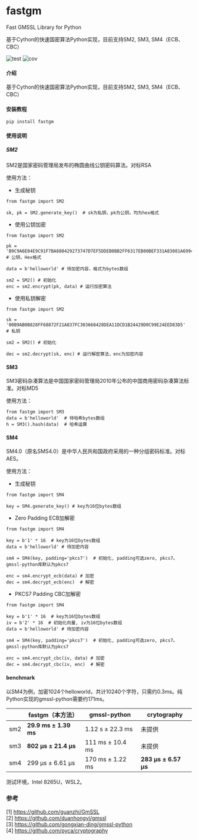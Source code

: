 # fastgm
Fast GMSSL Library for Python  

基于Cython的快速国密算法Python实现，目前支持SM2, SM3, SM4（ECB、CBC）

![test](reports/tests.svg) ![cov](reports/coverage.svg) 

#### 介绍
基于Cython的快速国密算法Python实现，目前支持SM2, SM3, SM4（ECB、CBC）


#### 安装教程
```
pip install fastgm
```

#### 使用说明

##### SM2
SM2是国家密码管理局发布的椭圆曲线公钥密码算法。对标RSA

使用方法：

+ 生成秘钥
```
from fastgm import SM2

sk, pk = SM2.generate_key()  # sk为私钥，pk为公钥，均为hex格式

```

+ 使用公钥加密

```
from fastgm import SM2

pk = 'B9C9A6E04E9C91F7BA880429273747D7EF5DDEB0BB2FF6317EB00BEF331A83081A6994B8993F3F5D6EADDDB81872266C87C018FB4162F5AF347B483E24620207' # 公钥，Hex格式

data = b'helloworld' # 待加密内容，格式为bytes数组

sm2 = SM2() # 初始化
enc = sm2.encrypt(pk, data) # 运行加密算法

```

+ 使用私钥解密
```
from fastgm import SM2

sk = '00B9AB0B828FF68872F21A837FC303668428DEA11DCD1B24429D0C99E24EED83D5'  # 私钥

sm2 = SM2() # 初始化

dec = sm2.decrypt(sk, enc) # 运行解密算法，enc为加密内容

```

#### SM3
SM3密码杂凑算法是中国国家密码管理局2010年公布的中国商用密码杂凑算法标准。对标MD5

使用方法：

```
from fastgm import SM3
data = b'helloworld'  # 待哈希bytes数组
h = SM3().hash(data)  # 哈希运算

```

#### SM4
SM4.0（原名SMS4.0）是中华人民共和国政府采用的一种分组密码标准。对标AES。

使用方法：

+ 生成秘钥
```
from fastgm import SM4

key = SM4.generate_key() # key为16位bytes数组
```

+ Zero Padding ECB加解密
```
from fastgm import SM4

key = b'1' * 16  # key为16位bytes数组
data = b'helloworld' # 待加密内容

sm4 = SM4(key, padding='pkcs7')  # 初始化, padding可选zero, pkcs7。gmssl-python库默认为pkcs7

enc = sm4.encrypt_ecb(data) # 加密
dec = sm4.decrypt_ecb(enc)  # 解密

```

+ PKCS7 Padding CBC加解密
```
from fastgm import SM4

key = b'1' * 16  # key为16位bytes数组
iv = b'2' * 16  # 初始化向量, iv为16位bytes数组
data = b'helloworld' # 待加密内容

sm4 = SM4(key, padding='pkcs7')  # 初始化, padding可选zero, pkcs7。gmssl-python库默认为pkcs7

enc = sm4.encrypt_cbc(iv, data) # 加密
dec = sm4.decrypt_cbc(iv, enc)  # 解密

```
#### benchmark
以SM4为例，加密1024个helloworld，共计10240个字符，只需约0.3ms。纯Python实现的gmssl-python需要约171ms。


|   |fastgm（本方法）|gmssl-python|crytography|
|-  |---------------|------------|-----------|
|sm2|**29.9 ms ± 1.39 ms**|1.12 s ± 22.3 ms|未提供|
|sm3|**802 µs ± 21.4 µs**|111 ms ± 10.4 ms|未提供|
|sm4|299 µs ± 6.61 µs|170 ms ± 1.22 ms| **283 µs ± 6.57 µs**|

测试环境，Intel 8265U，WSL2。

### 参考
[1] https://github.com/guanzhi/GmSSL  
[2] https://github.com/duanhongyi/gmssl  
[3] https://github.com/gongxian-ding/gmssl-python  
[4] https://github.com/pyca/cryptography